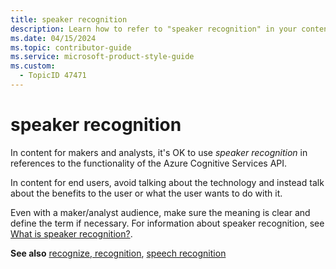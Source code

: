 ```yaml
---
title: speaker recognition
description: Learn how to refer to "speaker recognition" in your content.
ms.date: 04/15/2024
ms.topic: contributor-guide
ms.service: microsoft-product-style-guide
ms.custom:
  - TopicID 47471
---
```



# speaker recognition

In content for makers and analysts, it's OK to use *speaker recognition* in references to the functionality of the Azure Cognitive Services API.

In content for end users, avoid talking about the technology and instead talk about the benefits to the user or what the user wants to do with it.

Even with a maker/analyst audience, make sure the meaning is clear and define the term if necessary. For information about speaker recognition, see [What is speaker recognition?](https://docs.microsoft.com/azure/cognitive-services/speaker-recognition/home).

**See also** [recognize, recognition](~\a_z_names_terms\r\recognize-recognition.md), [speech recognition](~\a_z_names_terms\s\speech-recognition.md)


